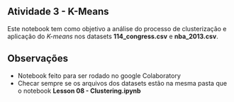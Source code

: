 ## Atividade 3 - K-Means 

Este notebook tem como objetivo a análise do processo de clusterização e aplicação do *K-means* nos datasets **114_congress.csv** e **nba_2013.csv**.

## Observações 
* Notebook feito para ser rodado no google Colaboratory
* Checar sempre se os arquivos dos datasets estão na mesma pasta que o notebook **Lesson 08 - Clustering.ipynb**



